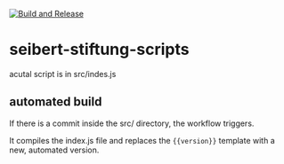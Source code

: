 [![Build and Release](https://github.com/NilsGke/seibert-stiftung-scripts/actions/workflows/build-release.yaml/badge.svg)](https://github.com/NilsGke/seibert-stiftung-scripts/actions/workflows/build-release.yaml)

# seibert-stiftung-scripts

acutal script is in src/indes.js

## automated build

If there is a commit inside the src/ directory, the workflow triggers.

It compiles the index.js file and replaces the `{{version}}` template with a new, automated version.
